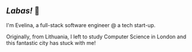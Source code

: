 ## *Labas!* 👋

I'm Evelina, a full-stack software engineer @ a tech start-up. 

Originally, from Lithuania, I left to study Computer Science in London and this fantastic city has stuck with me!




